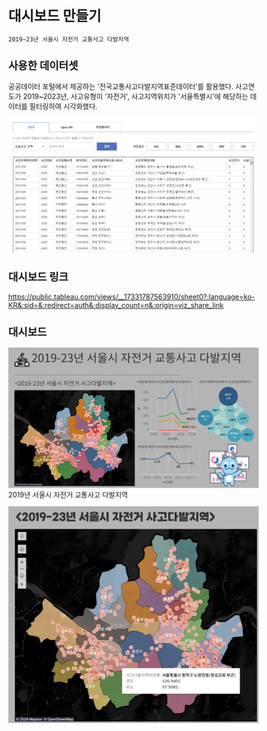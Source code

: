 # 대시보드 만들기
```
2019~23년 서울시 자전거 교통사고 다발지역
```
## 사용한 데이터셋
공공데이터 포털에서 제공하는 '전국교통사고다발지역표준데이터'를 활용했다.
사고연도가 2019~2023년, 사고유형이 '자전거', 사고지역위치가 '서울특별시'에 해당하는 데이터를 필터링하여 시각화했다.

![](https://github.com/bird-one-00/tableau_til/blob/main/tableau/img/%EC%8A%A4%ED%81%AC%EB%A6%B0%EC%83%B7%202024-12-03%20073931.png)

## 대시보드 링크
https://public.tableau.com/views/__17331787563910/sheet0?:language=ko-KR&:sid=&:redirect=auth&:display_count=n&:origin=viz_share_link

## 대시보드
![](https://github.com/bird-one-00/tableau_til/blob/main/tableau/img/%EB%8C%80%EC%8B%9C%EB%B3%B4%EB%93%9C.png)
2019년 서울시 자전거 교통사고 다발지역

![](https://github.com/bird-one-00/tableau_til/blob/main/tableau/img/%EC%8A%A4%ED%81%AC%EB%A6%B0%EC%83%B7%202024-12-03%20073552.png)